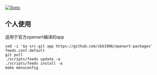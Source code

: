 [![Sync](https://github.com/zbb1906/openwrt-packages/actions/workflows/autosync.yml/badge.svg)](https://github.com/zbb1906/openwrt-packages/actions/workflows/autosync.yml)

## 个人使用
适用于官方openwrt编译的app

```shell
sed -i '$a src-git app https://github.com/zbb1906/openwrt-packages' feeds.conf.default
git pull
./scripts/feeds update -a
./scripts/feeds install -a
make menuconfig
```
